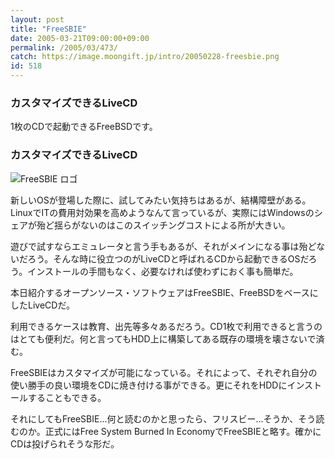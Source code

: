 ```yaml
---
layout: post
title: "FreeSBIE"
date: 2005-03-21T09:00:00+09:00
permalink: /2005/03/473/
catch: https://image.moongift.jp/intro/20050228-freesbie.png
id: 518
---
```

### カスタマイズできるLiveCD
  
1枚のCDで起動できるFreeBSDです。  
<!--more-->  

### カスタマイズできるLiveCD
  

![FreeSBIE ロゴ](https://image.moongift.jp/intro/20050228-freesbie.png "FreeSBIE ロゴ")

  

新しいOSが登場した際に、試してみたい気持ちはあるが、結構障壁がある。LinuxでITの費用対効果を高めようなんて言っているが、実際にはWindowsのシェアが殆ど揺らがないのはこのスイッチングコストによる所が大きい。

  

遊びで試すならエミュレータと言う手もあるが、それがメインになる事は殆どないだろう。そんな時に役立つのがLiveCDと呼ばれるCDから起動できるOSだろう。インストールの手間もなく、必要なければ使わずにおく事も簡単だ。

  

本日紹介するオープンソース・ソフトウェアはFreeSBIE、FreeBSDをベースにしたLiveCDだ。

  

利用できるケースは教育、出先等多々あるだろう。CD1枚で利用できると言うのはとても便利だ。何と言ってもHDD上に構築してある既存の環境を壊さないで済む。

  

FreeSBIEはカスタマイズが可能になっている。それによって、それぞれ自分の使い勝手の良い環境をCDに焼き付ける事ができる。更にそれをHDDにインストールすることもできる。

  

それにしてもFreeSBIE…何と読むのかと思ったら、フリスビー…そうか、そう読むのか。正式にはFree System Burned In EconomyでFreeSBIEと略す。確かにCDは投げられそうな形だ。

